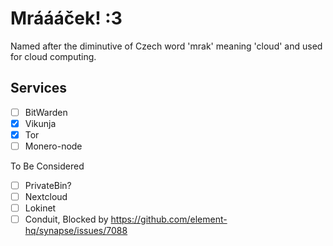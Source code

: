 # Mráááček! :3

Named after the diminutive of Czech word 'mrak' meaning 'cloud' and used for cloud computing.

## Services

* [ ] BitWarden
* [X] Vikunja
* [X] Tor
* [ ] Monero-node

To Be Considered
* [ ] PrivateBin?
* [ ] Nextcloud
* [ ] Lokinet
* [ ] Conduit, Blocked by https://github.com/element-hq/synapse/issues/7088
